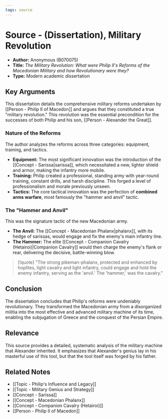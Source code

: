 ```yaml
---
tags: source
---
```


# Source - (Dissertation), Military Revolution

- **Author:** Anonymous (B070075)
- **Title:** *The Military Revolution: What were Philip II's Reforms of the Macedonian Military and how Revolutionary were they?*
- **Type:** Modern academic dissertation

## Key Arguments
This dissertation details the comprehensive military reforms undertaken by [[Person - Philip II of Macedon]] and argues that they constituted a true "military revolution." This revolution was the essential precondition for the successes of both Philip and his son, [[Person - Alexander the Great]].

### Nature of the Reforms
The author analyzes the reforms across three categories: equipment, training, and tactics.
- **Equipment:** The most significant innovation was the introduction of the [[Concept - Sarissa|sarissa]], which necessitated a new, lighter shield and armor, making the infantry more mobile.
- **Training:** Philip created a professional, standing army with year-round training, constant drills, and harsh discipline. This forged a level of professionalism and morale previously unseen.
- **Tactics:** The core tactical innovation was the perfection of **combined arms warfare**, most famously the "hammer and anvil" tactic.

### The "Hammer and Anvil"
This was the signature tactic of the new Macedonian army.
- **The Anvil:** The [[Concept - Macedonian Phalanx|phalanx]], with its hedge of sarissas, would engage and fix the enemy's main infantry line.
- **The Hammer:** The elite [[Concept - Companion Cavalry (Hetairoi)|Companion Cavalry]] would then charge the enemy's flank or rear, delivering the decisive, battle-winning blow.

> [!quote]
> "The strong pikeman-phalanx, protected and enhanced by hoplites, light cavalry and light infantry, could engage and hold the enemy infantry, serving as the 'anvil.' The 'hammer,' was the cavalry."

## Conclusion
The dissertation concludes that Philip's reforms were undeniably revolutionary. They transformed the Macedonian army from a disorganized militia into the most effective and advanced military machine of its time, enabling the subjugation of Greece and the conquest of the Persian Empire.

## Relevance
This source provides a detailed, systematic analysis of the military machine that Alexander inherited. It emphasizes that Alexander's genius lay in his masterful use of this tool, but that the tool itself was forged by his father.

## Related Notes
- [[Topic - Philip's Influence and Legacy]]
- [[Topic - Military Genius and Strategy]]
- [[Concept - Sarissa]]
- [[Concept - Macedonian Phalanx]]
- [[Concept - Companion Cavalry (Hetairoi)]]
- [[Person - Philip II of Macedon]]
